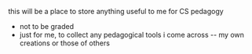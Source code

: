 this will be a place to store anything useful to me for CS pedagogy

* not to be graded
* just for me, to collect any pedagogical tools i come across -- my own creations or those of others

